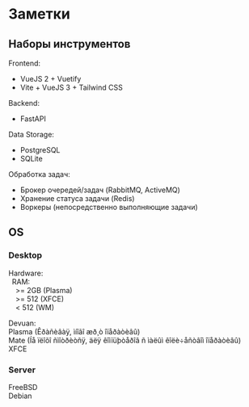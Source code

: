 # Заметки
## Наборы инструментов
Frontend:
- VueJS 2 + Vuetify
- Vite + VueJS 3 + Tailwind CSS

Backend:
- FastAPI

Data Storage:
- PostgreSQL
- SQLite

Обработка задач:
- Брокер очередей/задач (RabbitMQ, ActiveMQ)
- Хранение статуса задачи (Redis)
- Воркеры (непосредственно выполняющие задачи)

## OS
### Desktop
Hardware:  
&ensp;RAM:  
&ensp;&ensp;>= 2GB (Plasma)  
&ensp;&ensp;>= 512 (XFCE)  
&ensp;&ensp;< 512 (WM)  

Devuan:  
    Plasma (Êðàñèâàÿ, ìíîãî æð¸ò îïåðàòèâû)  
    Mate (Íå ïëîõî ñìîòðèòñÿ, äëÿ êîìïüþòåðîâ ñ ìàëûì êîëè÷åñòâîì îïåðàòèâû)  
    XFCE

### Server
FreeBSD  
Debian  
